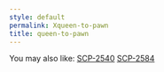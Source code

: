 ```yaml
---
style: default
permalink: Xqueen-to-pawn
title: queen-to-pawn
---
```

You may also like:
[SCP-2540](http://scp-wiki.net/scp-2540)
[SCP-2584](http://scp-wiki.net/scp-2584)